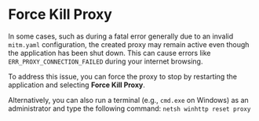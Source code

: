 # Force Kill Proxy

In some cases, such as during a fatal error generally due to an invalid `mitm.yaml` configuration, the created proxy may remain active even though the application has been shut down. This can cause errors like `ERR_PROXY_CONNECTION_FAILED` during your internet browsing.

To address this issue, you can force the proxy to stop by restarting the application and selecting **Force Kill Proxy**.

Alternatively, you can also run a terminal (e.g., `cmd.exe` on Windows) as an administrator and type the following command: `netsh winhttp reset proxy`
